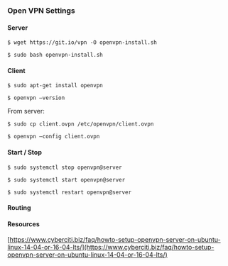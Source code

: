 ### Open VPN Settings

#### Server

``$ wget https://git.io/vpn -O openvpn-install.sh``

``$ sudo bash openvpn-install.sh``

#### Client

``$ sudo apt-get install openvpn``

``$ openvpn –version``

From server:

``$ sudo cp client.ovpn /etc/openvpn/client.ovpn``

``$ openvpn –config client.ovpn``

#### Start / Stop

``$ sudo systemctl stop openvpn@server``

``$ sudo systemctl start openvpn@server``

``$ sudo systemctl restart openvpn@server``

#### Routing

#### Resources

[https://www.cyberciti.biz/faq/howto-setup-openvpn-server-on-ubuntu-linux-14-04-or-16-04-lts/](https://www.cyberciti.biz/faq/howto-setup-openvpn-server-on-ubuntu-linux-14-04-or-16-04-lts/)


